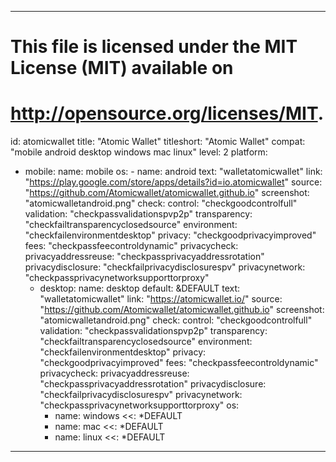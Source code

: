   ---
# This file is licensed under the MIT License (MIT) available on
# http://opensource.org/licenses/MIT.

id: atomicwallet
title: "Atomic Wallet"
titleshort: "Atomic Wallet"
compat: "mobile android desktop windows mac linux"
level: 2
platform:
- mobile:
    name: mobile
    os:
      - name: android
        text: "walletatomicwallet"
        link: "https://play.google.com/store/apps/details?id=io.atomicwallet"
        source: "https://github.com/Atomicwallet/atomicwallet.github.io"
        screenshot: "atomicwalletandroid.png"
        check:
          control: "checkgoodcontrolfull"
          validation: "checkpassvalidationspvp2p"
          transparency: "checkfailtransparencyclosedsource"
          environment: "checkfailenvironmentdesktop"
          privacy: "checkgoodprivacyimproved"
          fees: "checkpassfeecontroldynamic"
        privacycheck:
          privacyaddressreuse: "checkpassprivacyaddressrotation"
          privacydisclosure: "checkfailprivacydisclosurespv"
          privacynetwork: "checkpassprivacynetworksupporttorproxy"
  - desktop:
    name: desktop
    default: &DEFAULT
      text: "walletatomicwallet"
      link: "https://atomicwallet.io/"
      source: "https://github.com/Atomicwallet/atomicwallet.github.io"
      screenshot: "atomicwalletandroid.png"
      check:
          control: "checkgoodcontrolfull"
          validation: "checkpassvalidationspvp2p"
          transparency: "checkfailtransparencyclosedsource"
          environment: "checkfailenvironmentdesktop"
          privacy: "checkgoodprivacyimproved"
          fees: "checkpassfeecontroldynamic"
        privacycheck:
          privacyaddressreuse: "checkpassprivacyaddressrotation"
          privacydisclosure: "checkfailprivacydisclosurespv"
          privacynetwork: "checkpassprivacynetworksupporttorproxy"
    os:
      - name: windows
        <<: *DEFAULT
      - name: mac
        <<: *DEFAULT
      - name: linux
        <<: *DEFAULT
---
